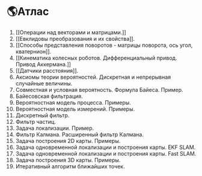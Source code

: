 # 🌎Атлас

1. [[Операции над векторами и матрицами.]] 
2. [[Евклидовы преобразования и их свойства]]. 
3. [[Способы представления поворотов - матрицы поворота, ось угол, кватернион]]. 
4. [[Кинематика колесных роботов. Дифференциальный привод. Привод Аккермана.]] 
5. [[Датчики расстояния]]. 
6. Аксиомы теории вероятностей. Дискретная и непрерывная случайные величины. 
7. Совместная и условная вероятность. Формула Байеса. Пример. 
8. Байесовская фильтрация. 
9. Вероятностная модель процесса. Примеры. 
10. Вероятностная модель измерений. Примеры. 
11. Дискретный фильтр. 
12. Фильтр частиц. 
13. Задача локализации. Пример. 
14. Фильтр Калмана. Расширенный фильтр Калмана. 
15. Задача построения 2D карты. Примеры. 
16. Задача одновременной локализации и построения карты. EKF SLAM. 
17. Задача одновременной локализации и построения карты. Fast SLAM. 
18. Задача построения 3D карты. Примеры. 
19. Итеративный алгоритм ближайших точек.